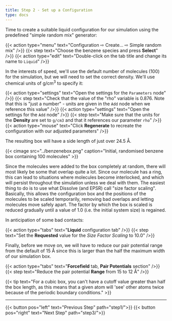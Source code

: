```yaml
---
title: Step 2 - Set up a Configuration
type: docs
---
```


Time to create a suitable liquid configuration for our simulation using the predefined "simple random mix" generator:

{{< action type="menu" text="Configuration &#8680; Create... &#8680; Simple random mix" />}}
{{< step text="Choose the benzene species and press **Select**" />}}
{{< action type="edit" text="Double-click on the tab title and change its name to `Liquid`" />}}

In the interests of speed, we'll use the default number of molecules (100) for the simulation, but we will need to set the correct density. We'll use chemical units of g/cm<sup>3</sup> to specify it:

{{< action type="settings" text="Open the settings for the `Parameters` node" />}}
{{< step text="Check that the value of the \"rho\" variable is 0.876. Note that this is \"just a number\" - units are given in the `Add` node when we reference this value" />}}
{{< action type="settings" text="Open the settings for the `Add` node" />}}
{{< step text="Make sure that the units for the **Density** are set to `g/cm3` and that it references our parameter `rho`" />}}
{{< action type="mouse" text="Click **Regenerate** to recreate the configuration with our adjusted parameters" />}}

The resulting box will have a side length of just over 24.5 &#8491;.

{{< cimage src="../benzenebox.png" caption="Initial, randomised benzene box containing 100 molecules" >}}

Since the molecules were added to the box completely at random, there will most likely be some that overlap quite a lot. Since our molecule has a ring, this can lead to situations where molecules become interlocked, and which will persist throughout the simulation unless we deal with them. The easiest thing to do is to use what Dissolve (and EPSR) call "size factor scaling". Basically, this allows the configuration box and the positions of the molecules to be scaled temporarily, removing bad overlaps and letting molecules move safely apart. The factor by which the box is scaled is reduced gradually until a value of 1.0 (i.e. the initial system size) is regained.

In anticipation of some bad contacts:

{{< action type="tabs" text="**Liquid** configuration tab" />}}
{{< step text="Set the **Requested** value for the _Size Factor Scaling_ to 10.0" />}}


Finally, before we move on, we will have to reduce our pair potential range from the default of 15 &#8491; since this is larger than the half the maximum width of our simulation box.

{{< action type="tabs" text="**Forcefield** tab, **Pair Potentials** section" />}}
{{< step text="Reduce the pair potential **Range** from 15 to 12 &#8491;" />}}


{{< tip text="For a cubic box, you can't have a cutoff value greater than half the box length, as this means that a given atom will 'see' other atoms twice because of the periodic boundary conditions." >}}

* * *
{{< button pos="left" text="Previous Step" path="step1/">}}
{{< button pos="right" text="Next Step" path="step3/">}}
